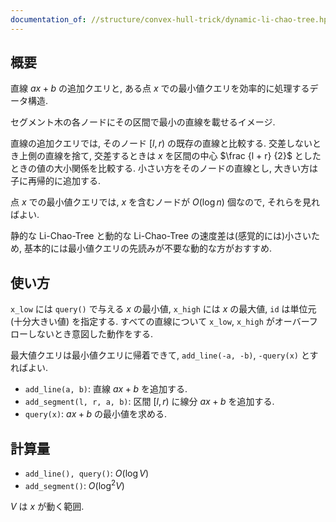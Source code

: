 ```yaml
---
documentation_of: //structure/convex-hull-trick/dynamic-li-chao-tree.hpp
---
```


## 概要

直線 $ax+b$ の追加クエリと, ある点 $x$ での最小値クエリを効率的に処理するデータ構造.

セグメント木の各ノードにその区間で最小の直線を載せるイメージ.

直線の追加クエリでは, そのノード $[l, r)$ の既存の直線と比較する. 交差しないとき上側の直線を捨て, 交差するときは $x$ を区間の中心 $\frac {l + r} {2}$ としたときの値の大小関係を比較する. 小さい方をそのノードの直線とし, 大きい方は子に再帰的に追加する.

点 $x$ での最小値クエリでは, $x$ を含むノードが $O(\log n)$ 個なので, それらを見ればよい.

静的な Li-Chao-Tree と動的な Li-Chao-Tree の速度差は(感覚的には)小さいため, 基本的には最小値クエリの先読みが不要な動的な方がおすすめ.

## 使い方

`x_low` には `query()` で与える $x$ の最小値, `x_high` には $x$ の最大値, `id` は単位元(十分大きい値) を指定する. すべての直線について `x_low`, `x_high` がオーバーフローしないとき意図した動作をする.

最大値クエリは最小値クエリに帰着できて, `add_line(-a, -b)`, `-query(x)` とすればよい.


* `add_line(a, b)`: 直線 $ax + b$ を追加する.
* `add_segment(l, r, a, b)`: 区間 $[l, r)$ に線分 $ax + b$ を追加する.
* `query(x)`: $ax + b$ の最小値を求める.

## 計算量

* `add_line(), query()`: $O(\log V)$
* `add_segment()`: $O(\log^2 V)$

$V$ は $x$ が動く範囲.
